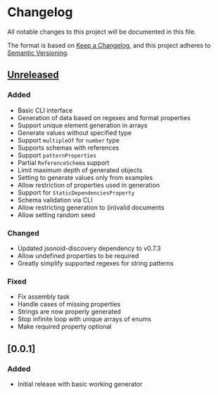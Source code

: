 # Changelog

All notable changes to this project will be documented in this file.

The format is based on [Keep a Changelog](https://keepachangelog.com/en/1.0.0/),
and this project adheres to [Semantic Versioning](https://semver.org/spec/v2.0.0.html).

## [Unreleased]
### Added
- Basic CLI interface
- Generation of data based on regexes and format properties
- Support unique element generation in arrays
- Generate values without specified type
- Support `multipleOf` for `number` type
- Supports schemas with references
- Support `patternProperties`
- Partial `ReferenceSchema` support
- Limit maximum depth of generated objects
- Setting to generate values only from examples
- Allow restriction of properties used in generation
- Support for `StaticDependenciesProperty`
- Schema validation via CLI
- Allow restricting generation to (in)valid documents
- Allow setting random seed

### Changed
- Updated jsonoid-discovery dependency to v0.7.3
- Allow undefined properties to be required
- Greatly simplify supported regexes for string patterns

### Fixed
- Fix assembly task
- Handle cases of missing properties
- Strings are now properly generated
- Stop infinite loop with unique arrays of enums
- Make required property optional

## [0.0.1]
### Added
- Initial release with basic working generator

[Unreleased]: https://github.com/michaelmior/jsonoid-discovery/compare/v0.0.1...HEAD
[0.1.0]: https://github.com/michaelmior/jsonoid-discovery/releases/tag/v0.0.1
